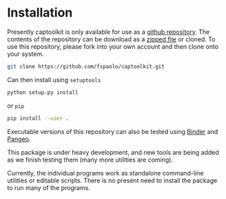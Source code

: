 Installation
============

Presently captoolkit is only available for use as a [github repository](https://github.com/fspaolo/captoolkit).
The contents of the repository can be download as a [zipped file](https://github.com/fspaolo/captoolkit/archive/master.zip)  or cloned.
To use this repository, please fork into your own account and then clone onto your system.  
```bash
git clone https://github.com/fspaolo/captoolkit.git
```
Can then install using `setuptools`
```bash
python setup.py install
```
or `pip`
```bash
pip install --user .
```

Executable versions of this repository can also be tested using [Binder](https://mybinder.org/v2/gh/fspaolo/captoolkit/master) and [Pangeo](https://binder.pangeo.io/v2/gh/fspaolo/captoolkit/master).

This package is under heavy development, and new tools are being added as we finish testing them (many more utilities are coming).

Currently, the individual programs work as standalone command-line utilities or editable scripts. There is no present need to install the package to run many of the programs.
